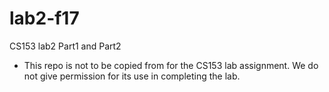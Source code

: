 # lab2-f17
CS153 lab2
Part1 and Part2

* This repo is not to be copied from for the CS153 lab assignment. We do not give permission for its use in completing the lab.

